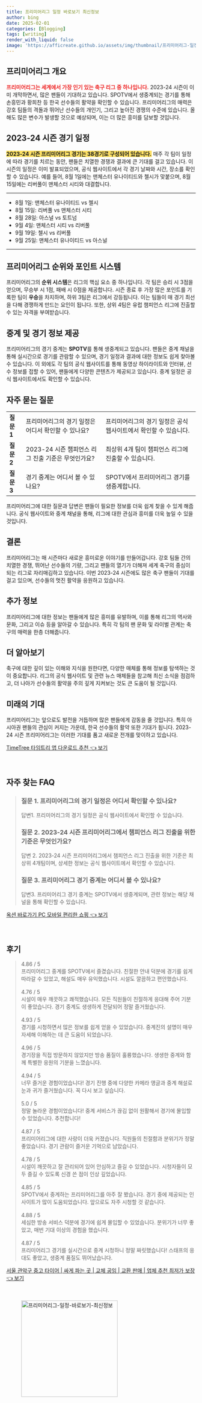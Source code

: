 ```yaml
---
title: 프리미어리그 일정 바로보기 최신정보
author: bing
date: 2025-02-01
categories: [Blogging]
tags: [writing]
render_with_liquid: false
image: 'https://afficreate.github.io/assets/img/thumbnail/프리미어리그-일정-바로보기-최신정보.webp'
---
```



<h2 id='프리미어리그 개요'>프리미어리그 개요</h2>

<p><b><span style="color: #ee2323;">프리미어리그는 세계에서 가장 인기 있는 축구 리그 중 하나입니다.</span></b> 2023-24 시즌이 이미 개막하면서, 많은 팬들이 기대하고 있습니다. SPOTV에서 생중계되는 경기를 통해 손흥민과 황희찬 등 한국 선수들의 활약을 확인할 수 있습니다. 프리미어리그의 매력은 강호 팀들의 격돌과 뛰어난 선수들의 개인기, 그리고 높아진 경쟁의 수준에 있습니다. 올해도 많은 변수가 발생할 것으로 예상되며, 이는 더 많은 흥미를 담보할 것입니다. </p>

<h2 id='2023-24 시즌 경기 일정'>2023-24 시즌 경기 일정</h2>

<p><b><span style="background-color: #ffe066;">2023-24 시즌 프리미어리그 경기는 38경기로 구성되어 있습니다.</span></b> 매주 각 팀이 일정에 따라 경기를 치르는 동안, 팬들은 치열한 경쟁과 결과에 큰 기대를 걸고 있습니다. 이 시즌의 일정은 이미 발표되었으며, 공식 웹사이트에서 각 경기 날짜와 시간, 장소를 확인할 수 있습니다. 예를 들어, 8월 1일에는 맨체스터 유나이티드와 첼시가 맞붙으며, 8월 15일에는 리버풀이 맨체스터 시티와 대결합니다.</p>

<hr />

<ul>
    <li>8월 1일: 맨체스터 유나이티드 vs 첼시</li>
    <li>8월 15일: 리버풀 vs 맨체스터 시티</li>
    <li>8월 28일: 아스널 vs 토트넘</li>
    <li>9월 4일: 맨체스터 시티 vs 리버풀</li>
    <li>9월 19일: 첼시 vs 리버풀</li>
    <li>9월 25일: 맨체스터 유나이티드 vs 아스널</li>
</ul>

<hr />

<h2 id='프리미어리그 순위와 포인트 시스템'>프리미어리그 순위와 포인트 시스템</h2>

<p>프리미어리그의 <b>순위 시스템</b>은 리그의 핵심 요소 중 하나입니다. 각 팀은 승리 시 3점을 얻으며, 무승부 시 1점, 패배 시 0점을 제공합니다. 시즌 종료 후 가장 많은 포인트를 기록한 팀이 <b>우승</b>을 차지하며, 하위 3팀은 리그에서 강등됩니다. 이는 팀들이 매 경기 최선을 다해 경쟁하게 만드는 요인이 됩니다. 또한, 상위 4팀은 유럽 챔피언스 리그에 진출할 수 있는 자격을 부여받습니다.</p>

<h2 id='중계 및 경기 정보 제공'>중계 및 경기 정보 제공</h2>

<p>프리미어리그의 경기 중계는 <b>SPOTV</b>를 통해 생중계되고 있습니다. 팬들은 중계 채널을 통해 실시간으로 경기를 관람할 수 있으며, 경기 일정과 결과에 대한 정보도 쉽게 찾아볼 수 있습니다. 이 외에도 각 팀의 공식 웹사이트를 통해 동영상 하이라이트와 인터뷰, 선수 정보를 접할 수 있어, 팬들에게 다양한 콘텐츠가 제공되고 있습니다. 중계 일정은 공식 웹사이트에서도 확인할 수 있습니다.</p>

<h2 id='자주 묻는 질문'>자주 묻는 질문</h2>

<table>
    <tr>
        <td><b>질문 1</b></td>
        <td>프리미어리그의 경기 일정은 어디서 확인할 수 있나요?</td>
        <td>프리미어리그의 경기 일정은 공식 웹사이트에서 확인할 수 있습니다.</td>
    </tr>
    <tr>
        <td><b>질문 2</b></td>
        <td>2023-24 시즌 챔피언스 리그 진출 기준은 무엇인가요?</td>
        <td>최상위 4개 팀이 챔피언스 리그에 진출할 수 있습니다.</td>
    </tr>
    <tr>
        <td><b>질문 3</b></td>
        <td>경기 중계는 어디서 볼 수 있나요?</td>
        <td>SPOTV에서 프리미어리그 경기를 생중계합니다.</td>
    </tr>
</table>

<p>프리미어리그에 대한 질문과 답변은 팬들이 필요한 정보를 더욱 쉽게 찾을 수 있게 해줍니다. 공식 웹사이트와 중계 채널을 통해, 리그에 대한 관심과 흥미를 더욱 높일 수 있을 것입니다.</p>

<h2 id='결론'>결론</h2>

<p>프리미어리그는 매 시즌마다 새로운 흥미로운 이야기를 만들어갑니다. 강호 팀들 간의 치열한 경쟁, 뛰어난 선수들의 기량, 그리고 팬들의 열기가 더해져 세계 축구의 중심이 되는 리그로 자리매김하고 있습니다. 이번 2023-24 시즌에도 많은 축구 팬들이 기대를 걸고 있으며, 선수들의 멋진 활약을 응원하고 있습니다.</p>

<h2 id='추가 정보'>추가 정보</h2>

<p>프리미어리그에 대한 정보는 팬들에게 많은 흥미를 유발하며, 이를 통해 리그의 역사와 문화, 그리고 이슈 등을 알아갈 수 있습니다. 특히 각 팀의 팬 문화 및 라이벌 관계는 축구의 매력을 한층 더해줍니다.</p>

<h2 id='더 알아보기'>더 알아보기</h2>

<p>축구에 대한 깊이 있는 이해와 지식을 원한다면, 다양한 매체를 통해 정보를 탐색하는 것이 중요합니다. 리그의 공식 웹사이트 및 관련 뉴스 매체들을 참고해 최신 소식을 점검하고, 더 나아가 선수들의 활약을 주의 깊게 지켜보는 것도 큰 도움이 될 것입니다.</p>

<h2 id='미래의 기대'>미래의 기대</h2>

<p>프리미어리그는 앞으로도 발전을 거듭하며 많은 팬들에게 감동을 줄 것입니다. 특히 아시아권 팬들의 관심이 커지는 가운데, 한국 선수들의 활약 또한 기대가 됩니다. 2023-24 시즌 프리미어리그는 이러한 기대를 품고 새로운 전개를 맞이하고 있습니다.</p>


<p><a class="click-button" title="TimeTree 타임트리 앱 다운로드 추천" href="https://afficreate.github.io/posts/TimeTree-%ED%83%80%EC%9E%84%ED%8A%B8%EB%A6%AC-%EC%95%B1-%EB%8B%A4%EC%9A%B4%EB%A1%9C%EB%93%9C-%EC%B6%94%EC%B2%9C/" rel="dofollow">TimeTree 타임트리 앱 다운로드 추천 👈 보기</a></p><br>
<h2 id='자주_찾는_FAQ'>자주 찾는 FAQ</h2>
<div itemscope="" itemtype="https://schema.org/FAQPage"> 
<blockquote> 
<div itemscope="" itemprop="mainEntity" itemtype="https://schema.org/Question"> 
<h3 itemprop="name">질문 1. 프리미어리그의 경기 일정은 어디서 확인할 수 있나요?</h3> 
<div itemscope="" itemprop="acceptedAnswer" itemtype="https://schema.org/Answer"> 
<span itemprop="text"> 
<p>답변1. 프리미어리그의 경기 일정은 공식 웹사이트에서 확인할 수 있습니다.</p> 
</span> 
</div> 
</div> 

<div itemscope="" itemprop="mainEntity" itemtype="https://schema.org/Question"> 
<h3 itemprop="name">질문 2. 2023-24 시즌 프리미어리그에서 챔피언스 리그 진출을 위한 기준은 무엇인가요?</h3> 
<div itemscope="" itemprop="acceptedAnswer" itemtype="https://schema.org/Answer"> 
<span itemprop="text"> 
<p>답변 2. 2023-24 시즌 프리미어리그에서 챔피언스 리그 진출을 위한 기준은 최상위 4개팀이며, 상세한 정보는 공식 웹사이트에서 확인할 수 있습니다.</p> 
</span> 
</div> 
</div> 

<div itemscope="" itemprop="mainEntity" itemtype="https://schema.org/Question"> 
<h3 itemprop="name">질문 3. 프리미어리그 경기 중계는 어디서 볼 수 있나요?</h3> 
<div itemscope="" itemprop="acceptedAnswer" itemtype="https://schema.org/Answer"> 
<span itemprop="text"> 
<p>답변3. 프리미어리그 경기 중계는 SPOTV에서 생중계되며, 관련 정보는 해당 채널을 통해 확인할 수 있습니다.</p> 
</span> 
</div> 
</div> 
</blockquote> 
</div>
<p><a class="click-button" title="옥션 바로가기 PC 모바일 편리한 쇼핑" href="https://afficreate.github.io/posts/%EC%98%A5%EC%85%98-%EB%B0%94%EB%A1%9C%EA%B0%80%EA%B8%B0-PC-%EB%AA%A8%EB%B0%94%EC%9D%BC-%ED%8E%B8%EB%A6%AC%ED%95%9C-%EC%87%BC%ED%95%91/" rel="dofollow">옥션 바로가기 PC 모바일 편리한 쇼핑 👈 보기</a></p><br>
<h2 id='후기'>후기</h2>
<div itemscope itemtype="https://schema.org/Product">
  <blockquote>
  <div itemprop="review" itemscope itemtype="https://schema.org/Review">
      <div itemprop="reviewRating" itemscope itemtype="https://schema.org/Rating"> <span itemprop="ratingValue">4.86</span> / <span itemprop="bestRating">5</span> </div>
      <span itemprop="reviewBody">프리미어리그 중계를 SPOTV에서 즐겼습니다. 친절한 안내 덕분에 경기를 쉽게 따라갈 수 있었고, 해설도 매우 유익했습니다. 시설도 깔끔하고 편안했습니다.</span>
  </div>
  <br>
  <div itemprop="review" itemscope itemtype="https://schema.org/Review">
      <div itemprop="reviewRating" itemscope itemtype="https://schema.org/Rating"> <span itemprop="ratingValue">4.76</span> / <span itemprop="bestRating">5</span> </div>
      <span itemprop="reviewBody">시설이 매우 깨끗하고 쾌적했습니다. 모든 직원들이 친절하게 응대해 주어 기분이 좋았습니다. 경기 중계도 생생하게 전달되어 정말 즐거웠습니다.</span>
  </div>
  <br>
  <div itemprop="review" itemscope itemtype="https://schema.org/Review">
      <div itemprop="reviewRating" itemscope itemtype="https://schema.org/Rating"> <span itemprop="ratingValue">4.93</span> / <span itemprop="bestRating">5</span> </div>
      <span itemprop="reviewBody">경기를 시청하면서 많은 정보를 쉽게 얻을 수 있었습니다. 중계진의 설명이 매우 자세해 이해하는 데 큰 도움이 되었습니다.</span>
  </div>
  <br>
  <div itemprop="review" itemscope itemtype="https://schema.org/Review">
      <div itemprop="reviewRating" itemscope itemtype="https://schema.org/Rating"> <span itemprop="ratingValue">4.96</span> / <span itemprop="bestRating">5</span> </div>
      <span itemprop="reviewBody">경기장을 직접 방문하지 않았지만 방송 품질이 훌륭했습니다. 생생한 중계와 함께 특별한 응원의 기분을 느꼈습니다.</span>
  </div>
  <br>
  <div itemprop="review" itemscope itemtype="https://schema.org/Review">
      <div itemprop="reviewRating" itemscope itemtype="https://schema.org/Rating"> <span itemprop="ratingValue">4.94</span> / <span itemprop="bestRating">5</span> </div>
      <span itemprop="reviewBody">너무 즐거운 경험이었습니다! 경기 진행 중에 다양한 카메라 앵글과 중계 해설로 눈과 귀가 즐거웠습니다. 꼭 다시 보고 싶습니다.</span>
  </div>
  <br>
  <div itemprop="review" itemscope itemtype="https://schema.org/Review">
      <div itemprop="reviewRating" itemscope itemtype="https://schema.org/Rating"> <span itemprop="ratingValue">5.0</span> / <span itemprop="bestRating">5</span> </div>
      <span itemprop="reviewBody">정말 놀라운 경험이었습니다! 중계 서비스가 끊김 없이 원활해서 경기에 몰입할 수 있었습니다. 추천합니다!</span>
  </div>
  <br>
  <div itemprop="review" itemscope itemtype="https://schema.org/Review">
      <div itemprop="reviewRating" itemscope itemtype="https://schema.org/Rating"> <span itemprop="ratingValue">4.87</span> / <span itemprop="bestRating">5</span> </div>
      <span itemprop="reviewBody">프리미어리그에 대한 사랑이 더욱 커졌습니다. 직원들의 친절함과 분위기가 정말 좋았습니다. 경기 관람이 즐거운 기억으로 남았습니다.</span>
  </div>
  <br>
  <div itemprop="review" itemscope itemtype="https://schema.org/Review">
      <div itemprop="reviewRating" itemscope itemtype="https://schema.org/Rating"> <span itemprop="ratingValue">4.78</span> / <span itemprop="bestRating">5</span> </div>
      <span itemprop="reviewBody">시설이 깨끗하고 잘 관리되어 있어 안심하고 즐길 수 있었습니다. 시청자들이 모두 즐길 수 있도록 신경 쓴 점이 인상 깊었습니다.</span>
  </div>
  <br>
  <div itemprop="review" itemscope itemtype="https://schema.org/Review">
      <div itemprop="reviewRating" itemscope itemtype="https://schema.org/Rating"> <span itemprop="ratingValue">4.85</span> / <span itemprop="bestRating">5</span> </div>
      <span itemprop="reviewBody">SPOTV에서 중계하는 프리미어리그를 아주 잘 봤습니다. 경기 중에 제공되는 인사이트가 많이 도움되었습니다. 앞으로도 자주 시청할 것 같습니다.</span>
  </div>
  <br>
  <div itemprop="review" itemscope itemtype="https://schema.org/Review">
      <div itemprop="reviewRating" itemscope itemtype="https://schema.org/Rating"> <span itemprop="ratingValue">4.88</span> / <span itemprop="bestRating">5</span> </div>
      <span itemprop="reviewBody">세심한 방송 서비스 덕분에 경기에 쉽게 몰입할 수 있었습니다. 분위기가 너무 좋았고, 매번 기대 이상의 경험을 했습니다.</span>
  </div>
  <br>
  <div itemprop="review" itemscope itemtype="https://schema.org/Review">
      <div itemprop="reviewRating" itemscope itemtype="https://schema.org/Rating"> <span itemprop="ratingValue">4.87</span> / <span itemprop="bestRating">5</span> </div>
      <span itemprop="reviewBody">프리미어리그 경기를 실시간으로 중계 시청하니 정말 짜릿했습니다! 스태프의 응대도 좋았고, 생중계 품질도 뛰어났습니다.</span>
  </div>
  </blockquote>
</div>
<p><a class="click-button" title="서울 관악구 중고 타이어 | 싸게 파는 곳 | 교체 공임 | 교환 판매 | 업체 추천 최저가 보장" href="https://afficreate.github.io/posts/%EC%84%9C%EC%9A%B8-%EA%B4%80%EC%95%85%EA%B5%AC-%EC%A4%91%EA%B3%A0-%ED%83%80%EC%9D%B4%EC%96%B4-%EC%8B%B8%EA%B2%8C-%ED%8C%8C%EB%8A%94-%EA%B3%B3-%EA%B5%90%EC%B2%B4-%EA%B3%B5%EC%9E%84-%EA%B5%90%ED%99%98-%ED%8C%90%EB%A7%A4-%EC%97%85%EC%B2%B4-%EC%B6%94%EC%B2%9C-%EC%B5%9C%EC%A0%80%EA%B0%80-%EB%B3%B4%EC%9E%A5/" rel="dofollow">서울 관악구 중고 타이어 | 싸게 파는 곳 | 교체 공임 | 교환 판매 | 업체 추천 최저가 보장 👈 보기</a></p><br>
<figure class="image"><img src="https://afficreate.github.io/assets/img/thumbnail/프리미어리그-일정-바로보기-최신정보.webp" alt="프리미어리그-일정-바로보기-최신정보" width="256" height="256"></figure>
